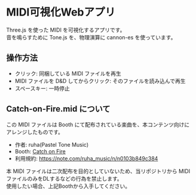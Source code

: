 # MIDI可視化Webアプリ

Three.js を使った MIDI を可視化するアプリです。  
音を鳴らすために Tone.js を、物理演算に cannon-es を使っています。


## 操作方法

- クリック: 同梱している MIDI ファイルを再生
- MIDI ファイルを D&D してからクリック: そのファイルを読み込んで再生  
- スペースキー: 一時停止


## Catch-on-Fire.mid について

この MIDI ファイルは Booth にて配布されている楽曲を、本コンテンツ向けにアレンジしたものです。

- 作者: ruha(Pastel Tone Music)
- Booth: [Catch on Fire](https://booth.pm/ja/items/3645600)
- 利用規約: https://note.com/ruha_music/n/n0103b849c384

本 MIDI ファイルは二次配布を目的としていないため、当リポジトリから MIDI ファイルのみをDLするなどの行為を禁止します。  
使用したい場合、上記Boothから入手してください。
